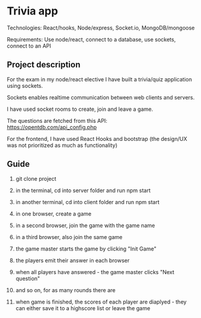 # Trivia app
Technologies: React/hooks, Node/express, Socket.io, MongoDB/mongoose

Requirements: Use node/react, connect to a database, use sockets, connect to an API

## Project description
For the exam in my node/react elective I have built a trivia/quiz application using sockets.

Sockets enables realtime communication between web clients and servers.

I have used socket rooms to create, join and leave a game.

The questions are fetched from this API: https://opentdb.com/api_config.php

For the frontend, I have used React Hooks and bootstrap (the design/UX was not prioritized as much as functionality)

## Guide

1. git clone project

2. in the terminal, cd into server folder and run npm start

3. in another terminal, cd into client folder and run npm start

4. in one browser, create a game 

5. in a second browser, join the game with the game name

6. in a third browser, also join the same game

7. the game master starts the game by clicking "Init Game"

8. the players emit their answer in each browser 

9. when all players have answered - the game master clicks "Next question"

10. and so on, for as many rounds there are

11. when game is finished, the scores of each player are diaplyed - they can either save it to a highscore list or leave the game

